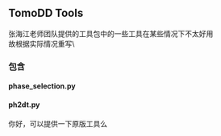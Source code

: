 ## TomoDD Tools
张海江老师团队提供的工具包中的一些工具在某些情况下不太好用\
故根据实际情况重写\
### 包含
#### phase_selection.py
#### ph2dt.py




你好，可以提供一下原版工具么
